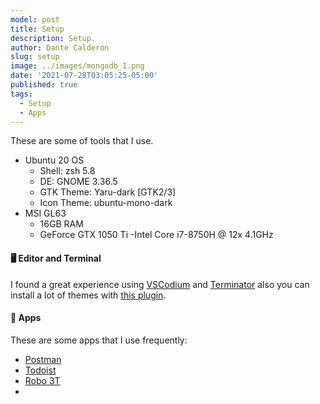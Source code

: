 ```yaml
---
model: post
title: Setup
description: Setup.
author: Dante Calderón
slug: setup
image: ../images/mongodb_1.png
date: '2021-07-28T03:05:25-05:00'
published: true
tags:
  - Setup
  - Apps
---
```



These are some of tools that I use.

* Ubuntu 20 OS
  - Shell: zsh 5.8
  - DE: GNOME 3.36.5
  - GTK Theme: Yaru-dark [GTK2/3]
  - Icon Theme: ubuntu-mono-dark
* MSI GL63
  - 16GB RAM
  - GeForce GTX 1050 Ti
  -Intel Core i7-8750H @ 12x 4.1GHz

#### 🖥 Editor and Terminal

I found a great experience using [VSCodium](https://vscodium.com/) and [Terminator](https://terminator-gtk3.readthedocs.io/en/latest/index.html) also you can install a lot of themes with [this plugin](https://github.com/EliverLara/terminator-themes).

#### 📱 Apps

These are some apps that I use frequently:

* [Postman](https://www.postman.com/)
* [Todoist](https://todoist.com/)
* [Robo 3T](https://robomongo.org/)
* []()
